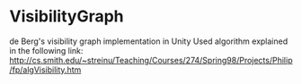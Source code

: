 # VisibilityGraph
de Berg's visibility graph implementation in Unity
Used algorithm explained in the following link: 
http://cs.smith.edu/~streinu/Teaching/Courses/274/Spring98/Projects/Philip/fp/algVisibility.htm

